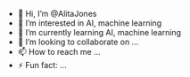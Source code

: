 - 👋 Hi, I’m @AlitaJones
- 👀 I’m interested in AI, machine learning
- 🌱 I’m currently learning AI, machine learning
- 💞️ I’m looking to collaborate on ...
- 📫 How to reach me ...
- ⚡ Fun fact: ...

<!---
AlitaJones/AlitaJones is a ✨ special ✨ repository because its `README.md` (this file) appears on your GitHub profile.
You can click the Preview link to take a look at your changes.
--->
